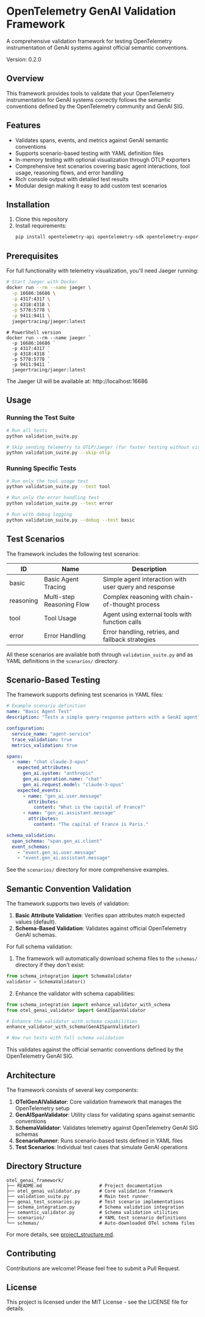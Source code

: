 # OpenTelemetry GenAI Validation Framework

A comprehensive validation framework for testing OpenTelemetry instrumentation of GenAI systems against official semantic conventions.

Version: 0.2.0

## Overview

This framework provides tools to validate that your OpenTelemetry instrumentation for GenAI systems correctly follows the semantic conventions defined by the OpenTelemetry community and GenAI SIG.

## Features

- Validates spans, events, and metrics against GenAI semantic conventions
- Supports scenario-based testing with YAML definition files
- In-memory testing with optional visualization through OTLP exporters
- Comprehensive test scenarios covering basic agent interactions, tool usage, reasoning flows, and error handling
- Rich console output with detailed test results
- Modular design making it easy to add custom test scenarios

## Installation

1. Clone this repository
2. Install requirements:
   ```bash
   pip install opentelemetry-api opentelemetry-sdk opentelemetry-exporter-otlp-proto-grpc rich pyyaml
   ```

## Prerequisites

For full functionality with telemetry visualization, you'll need Jaeger running:

```bash
# Start Jaeger with Docker
docker run --rm --name jaeger \
  -p 16686:16686 \
  -p 4317:4317 \
  -p 4318:4318 \
  -p 5778:5778 \
  -p 9411:9411 \
  jaegertracing/jaeger:latest
```

```pwsh
# PowerShell version
docker run --rm --name jaeger `
  -p 16686:16686 `
  -p 4317:4317 `
  -p 4318:4318 `
  -p 5778:5778 `
  -p 9411:9411 `
  jaegertracing/jaeger:latest
```

The Jaeger UI will be available at: http://localhost:16686

## Usage

### Running the Test Suite

```bash
# Run all tests
python validation_suite.py

# Skip sending telemetry to OTLP/Jaeger (for faster testing without visualization)
python validation_suite.py --skip-otlp
```

### Running Specific Tests

```bash
# Run only the tool usage test
python validation_suite.py --test tool

# Run only the error handling test
python validation_suite.py --test error

# Run with debug logging
python validation_suite.py --debug --test basic
```

## Test Scenarios

The framework includes the following test scenarios:

| ID | Name | Description |
|----|------|-------------|
| basic | Basic Agent Tracing | Simple agent interaction with user query and response |
| reasoning | Multi-step Reasoning Flow | Complex reasoning with chain-of-thought process |
| tool | Tool Usage | Agent using external tools with function calls |
| error | Error Handling | Error handling, retries, and fallback strategies |

All these scenarios are available both through `validation_suite.py` and as YAML definitions in the `scenarios/` directory.

## Scenario-Based Testing

The framework supports defining test scenarios in YAML files:

```yaml
# Example scenario definition
name: "Basic Agent Test"
description: "Tests a simple query-response pattern with a GenAI agent"

configuration:
  service_name: "agent-service"
  trace_validation: true
  metrics_validation: true

spans:
  - name: "chat claude-3-opus"
    expected_attributes:
      gen_ai.system: "anthropic"
      gen_ai.operation.name: "chat"
      gen_ai.request.model: "claude-3-opus"
    expected_events:
      - name: "gen_ai.user.message"
        attributes:
          content: "What is the capital of France?"
      - name: "gen_ai.assistant.message"
        attributes:
          content: "The capital of France is Paris."

schema_validation:
  span_schema: "span.gen_ai.client"
  event_schemas:
    - "event.gen_ai.user.message"
    - "event.gen_ai.assistant.message"
```

See the `scenarios/` directory for more comprehensive examples.

## Semantic Convention Validation

The framework supports two levels of validation:

1. **Basic Attribute Validation**: Verifies span attributes match expected values (default).
2. **Schema-Based Validation**: Validates against official OpenTelemetry GenAI schemas.

For full schema validation:

1. The framework will automatically download schema files to the `schemas/` directory if they don't exist:
```python
from schema_integration import SchemaValidator
validator = SchemaValidator()
```

2. Enhance the validator with schema capabilities:
```python
from schema_integration import enhance_validator_with_schema
from otel_genai_validator import GenAISpanValidator

# Enhance the validator with schema capabilities
enhance_validator_with_schema(GenAISpanValidator)

# Now run tests with full schema validation
```

This validates against the official semantic conventions defined by the OpenTelemetry GenAI SIG.

## Architecture

The framework consists of several key components:

1. **OTelGenAIValidator**: Core validation framework that manages the OpenTelemetry setup
2. **GenAISpanValidator**: Utility class for validating spans against semantic conventions
3. **SchemaValidator**: Validates telemetry against OpenTelemetry GenAI SIG schemas
4. **ScenarioRunner**: Runs scenario-based tests defined in YAML files
5. **Test Scenarios**: Individual test cases that simulate GenAI operations

## Directory Structure

```
otel_genai_framework/
├── README.md                     # Project documentation
├── otel_genai_validator.py       # Core validation framework
├── validation_suite.py           # Main test runner
├── genai_test_scenarios.py       # Test scenario implementations
├── schema_integration.py         # Schema validation integration
├── semantic_validator.py         # Schema validation utilities
├── scenarios/                    # YAML test scenario definitions
└── schemas/                      # Auto-downloaded OTel schema files
```

For more details, see [project_structure.md](project_structure.md).

## Contributing

Contributions are welcome! Please feel free to submit a Pull Request.

## License

This project is licensed under the MIT License - see the LICENSE file for details.
